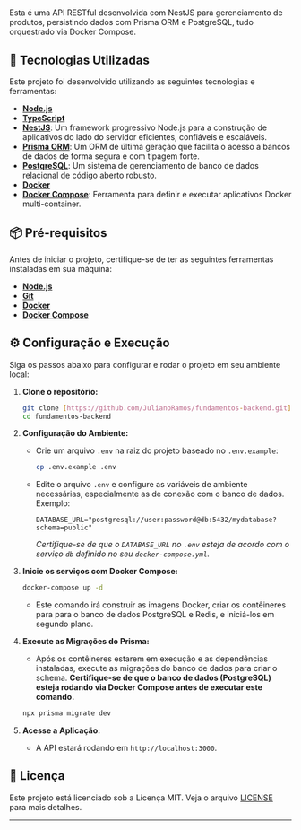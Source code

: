 # <Fundamentos Back-end>

Esta é uma API RESTful desenvolvida com NestJS para gerenciamento de produtos, persistindo dados com Prisma ORM e PostgreSQL, tudo orquestrado via Docker Compose.

## 🚀 Tecnologias Utilizadas

Este projeto foi desenvolvido utilizando as seguintes tecnologias e ferramentas:

* **[Node.js](https://nodejs.org/)**
* **[TypeScript](https://www.typescriptlang.org/)**
* **[NestJS](https://nestjs.com/)**: Um framework progressivo Node.js para a construção de aplicativos do lado do servidor eficientes, confiáveis e escaláveis.
* **[Prisma ORM](https://www.prisma.io/)**: Um ORM de última geração que facilita o acesso a bancos de dados de forma segura e com tipagem forte.
* **[PostgreSQL](https://www.postgresql.org/)**: Um sistema de gerenciamento de banco de dados relacional de código aberto robusto.
* **[Docker](https://www.docker.com/)**
* **[Docker Compose](https://docs.docker.com/compose/)**: Ferramenta para definir e executar aplicativos Docker multi-container.

## 📦 Pré-requisitos

Antes de iniciar o projeto, certifique-se de ter as seguintes ferramentas instaladas em sua máquina:

* **[Node.js](https://nodejs.org/)**
* **[Git](https://git-scm.com/)**
* **[Docker](https://www.docker.com/products/docker-desktop)**
* **[Docker Compose](https://docs.docker.com/compose/install/)**

## ⚙️ Configuração e Execução

Siga os passos abaixo para configurar e rodar o projeto em seu ambiente local:

1.  **Clone o repositório:**
    ```bash
    git clone [https://github.com/JulianoRamos/fundamentos-backend.git](https://github.com/JulianoRamos/fundamentos-backend.git)
    cd fundamentos-backend
    ```

2.  **Configuração do Ambiente:**
    * Crie um arquivo `.env` na raiz do projeto baseado no `.env.example`:
        ```bash
        cp .env.example .env
        ```
    * Edite o arquivo `.env` e configure as variáveis de ambiente necessárias, especialmente as de conexão com o banco de dados. Exemplo:
        ```env
        DATABASE_URL="postgresql://user:password@db:5432/mydatabase?schema=public"
        ```
        *Certifique-se de que o `DATABASE_URL` no `.env` esteja de acordo com o serviço `db` definido no seu `docker-compose.yml`.*

3.  **Inicie os serviços com Docker Compose:**
    ```bash
    docker-compose up -d
    ```
    * Este comando irá construir as imagens Docker, criar os contêineres para para o banco de dados PostgreSQL e Redis, e iniciá-los em segundo plano.

4.  **Execute as Migrações do Prisma:**
    * Após os contêineres estarem em execução e as dependências instaladas, execute as migrações do banco de dados para criar o schema. **Certifique-se de que o banco de dados (PostgreSQL) esteja rodando via Docker Compose antes de executar este comando.**
    ```bash
    npx prisma migrate dev
    ```

5.  **Acesse a Aplicação:**
    * A API estará rodando em `http://localhost:3000`.

## 📝 Licença

Este projeto está licenciado sob a Licença MIT. Veja o arquivo [LICENSE](LICENSE) para mais detalhes.

---